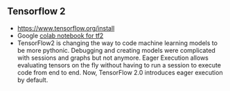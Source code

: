 ## Tensorflow 2
* https://www.tensorflow.org/install
* Google [colab notebook for tf2](https://colab.research.google.com/github/zaidalyafeai/Notebooks/blob/master/TF_2_0.ipynb)
* TensorFlow2 is changing the way to code machine learning models to be more pythonic. Debugging and creating models were complicated with sessions and graphs but not anymore. Eager Execution allows evaluating tensors on the fly without having to run a session to execute code from end to end. Now, TensorFlow 2.0 introduces eager execution by default.